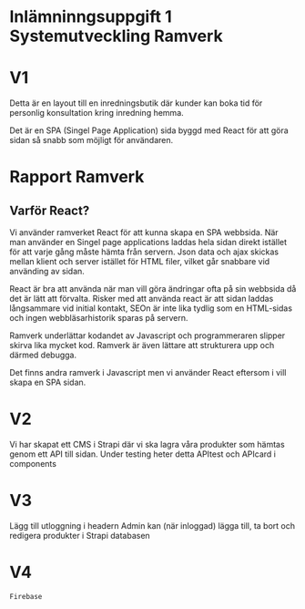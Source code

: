 # Inlämninngsuppgift 1 Systemutveckling Ramverk

# V1 
Detta är en layout till en inredningsbutik där kunder kan boka tid för personlig konsultation kring inredning hemma. 

Det är en SPA (Singel Page Application) sida byggd med React för att göra sidan så snabb som möjligt för användaren. 

# Rapport Ramverk
## Varför React?

Vi använder ramverket React för att kunna skapa en SPA webbsida. När man använder en Singel page applications laddas hela sidan direkt istället för att varje gång måste hämta från servern. Json data och ajax skickas mellan klient och server istället för HTML filer, vilket går snabbare vid använding av sidan. 

React är bra att använda när man vill göra ändringar ofta på sin webbsida då det är lätt att förvalta. Risker med att använda react är att sidan laddas långsammare vid initial kontakt, SEOn är inte lika tydlig som en HTML-sidas och ingen webbläsarhistorik sparas på servern.  

Ramverk underlättar kodandet av Javascript och programmeraren slipper skirva lika mycket kod. Ramverk är även lättare att strukturera upp och därmed debugga. 

Det finns andra ramverk i Javascript men vi använder React eftersom i vill skapa en SPA sidan. 

# V2 

Vi har skapat ett CMS i Strapi där vi ska lagra våra produkter som hämtas genom ett API till sidan. Under testing heter detta APItest och APIcard i components

# V3

  Lägg till utloggning i headern 
  Admin kan (när inloggad) lägga till, ta bort och redigera produkter i Strapi databasen

# V4 

    Firebase 